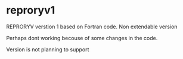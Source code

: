 # reproryv1
REPRORYV verstion 1 based on Fortran code. Non extendable version

Perhaps dont working becouse of some changes in the code.

Version is not planning to support
